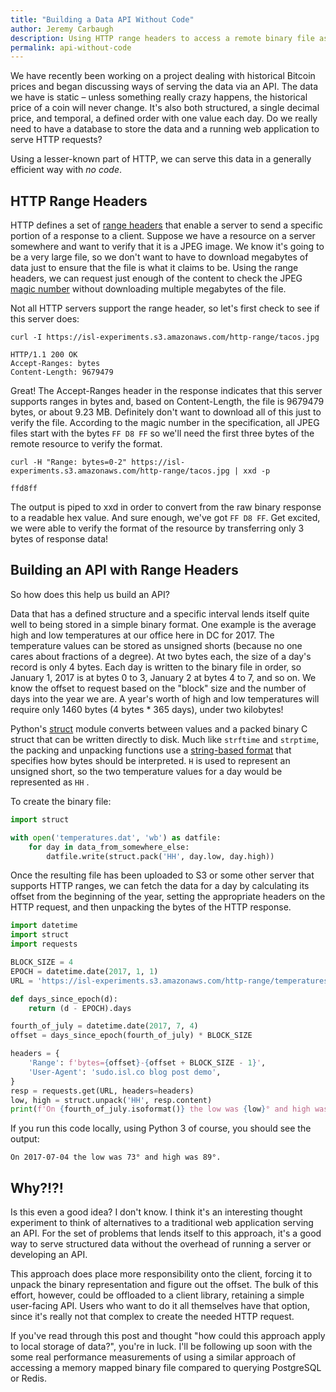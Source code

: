 ```yaml
---
title: "Building a Data API Without Code"
author: Jeremy Carbaugh
description: Using HTTP range headers to access a remote binary file as an API.
permalink: api-without-code
---
```


We have recently been working on a project dealing with historical Bitcoin prices and began discussing ways of serving the data via an API. The data we have is static – unless something really crazy happens, the historical price of a coin will never change. It's also both structured, a single decimal price, and temporal, a defined order with one value each day. Do we really need to have a database to store the data and a running web application to serve HTTP requests?

Using a lesser-known part of HTTP, we can serve this data in a generally efficient way with *no code*.

## HTTP Range Headers
HTTP defines a set of [range headers](https://developer.mozilla.org/en-US/docs/Web/HTTP/Range_requests) that enable a server to send a specific portion of a response to a client. Suppose we have a resource on a server somewhere and want to verify that it is a JPEG image. We know it's going to be a very large file, so we don't want to have to download megabytes of data just to ensure that the file is what it claims to be. Using the range headers, we can request just enough of the content to check the JPEG [magic number](https://en.wikipedia.org/wiki/List_of_file_signatures) without downloading multiple megabytes of the file. 

Not all HTTP servers support the range header, so let's first check to see if this server does:

```text
curl -I https://isl-experiments.s3.amazonaws.com/http-range/tacos.jpg

HTTP/1.1 200 OK
Accept-Ranges: bytes
Content-Length: 9679479
```

Great! The Accept-Ranges header in the response indicates that this server supports ranges in bytes and, based on Content-Length, the file is 9679479 bytes, or about 9.23 MB. Definitely don't want to download all of this just to verify the file. According to the magic number in the specification, all JPEG files start with the bytes `FF D8 FF` so we'll need the first three bytes of the remote resource to verify the format.

```text
curl -H "Range: bytes=0-2" https://isl-experiments.s3.amazonaws.com/http-range/tacos.jpg | xxd -p

ffd8ff
```

The output is piped to xxd in order to convert from the raw binary response to a readable hex value. And sure enough, we've got `FF D8 FF`. Get excited, we were able to verify the format of the resource by transferring only 3 bytes of response data!

## Building an API with Range Headers
So how does this help us build an API? 

Data that has a defined structure and a specific interval lends itself quite well to being stored in a simple binary format. One example is the average high and low temperatures at our office here in DC for 2017. The temperature values can be stored as unsigned shorts (because no one cares about fractions of a degree). At two bytes each, the size of a day's record is only 4 bytes. Each day is written to the binary file in order, so January 1, 2017 is at bytes 0 to 3, January 2 at bytes 4 to 7, and so on. We know the offset to request based on the "block" size and the number of days into the year we are. A year's worth of high and low temperatures will require only 1460 bytes (4 bytes * 365 days), under two kilobytes!

Python's [struct](https://docs.python.org/3/library/struct.html) module converts between values and a packed binary C struct that can be written directly to disk. Much like `strftime` and `strptime`, the packing and unpacking functions use a [string-based format](https://docs.python.org/3/library/struct.html#format-characters) that specifies how bytes should be interpreted. `H` is used to represent an unsigned short, so the two temperature values for a day would be represented as `HH` .

To create the binary file:

```python
import struct

with open('temperatures.dat', 'wb') as datfile:
    for day in data_from_somewhere_else:
        datfile.write(struct.pack('HH', day.low, day.high))
```

Once the resulting file has been uploaded to S3 or some other server that supports HTTP ranges, we can fetch the data for a day by calculating its offset from the beginning of the year, setting the appropriate headers on the HTTP request, and then unpacking the bytes of the HTTP response.

```python
import datetime
import struct
import requests

BLOCK_SIZE = 4
EPOCH = datetime.date(2017, 1, 1)
URL = 'https://isl-experiments.s3.amazonaws.com/http-range/temperatures.dat'

def days_since_epoch(d):
    return (d - EPOCH).days

fourth_of_july = datetime.date(2017, 7, 4)
offset = days_since_epoch(fourth_of_july) * BLOCK_SIZE

headers = {
    'Range': f'bytes={offset}-{offset + BLOCK_SIZE - 1}',
    'User-Agent': 'sudo.isl.co blog post demo',
}
resp = requests.get(URL, headers=headers)
low, high = struct.unpack('HH', resp.content)
print(f'On {fourth_of_july.isoformat()} the low was {low}° and high was {high}°.')
```

If you run this code locally, using Python 3 of course, you should see the output:

```text
On 2017-07-04 the low was 73° and high was 89°.
```

## Why?!?!

Is this even a good idea? I don't know. I think it's an interesting thought experiment to think of alternatives to a traditional web application serving an API. For the set of problems that lends itself to this approach, it's a good way to serve structured data without the overhead of running a server or developing an API.

This approach does place more responsibility onto the client, forcing it to unpack the binary representation and figure out the offset. The bulk of this effort, however, could be offloaded to a client library, retaining a simple user-facing API. Users who want to do it all themselves have that option, since it's really not that complex to create the needed HTTP request.

If you've read through this post and thought "how could this approach apply to local storage of data?", you're in luck. I'll be following up soon with the some real performance measurements of using a similar approach of accessing a memory mapped binary file compared to querying PostgreSQL or Redis.
